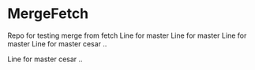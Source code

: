 # MergeFetch
Repo for testing merge from fetch
Line for master
Line for master
Line for master
Line for master cesar .. 

Line for master cesar .. 


